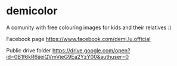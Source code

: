 # demicolor
A comunity with free colouring images for kids and their relatives :)

Facebook page
https://www.facebook.com/demi.lu.official

Public drive folder
https://drive.google.com/open?id=0B1f6kR6jjeiQVmVjeG9Ea2YzY00&authuser=0

